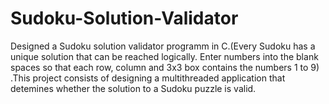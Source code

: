 # Sudoku-Solution-Validator
Designed a Sudoku solution validator programm in C.(Every Sudoku has a unique solution that can be reached logically. Enter numbers into the blank spaces so that each row, column and 3x3 box contains the numbers 1 to 9)  .This project consists of designing a multithreaded application that detemines whether the solution to a Sudoku puzzle is valid.  
